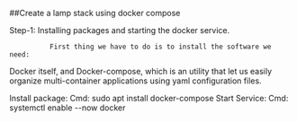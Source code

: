 ##Create a lamp stack using docker compose 

Step-1: Installing packages and starting the docker service.
        
              First thing we have to do is to install the software we need: 
Docker itself, and Docker-compose, which is an utility that let us easily organize multi-container applications using yaml configuration files. 

Install package:
                    Cmd: sudo apt install  docker-compose
Start Service:
                    Cmd: systemctl enable --now docker
